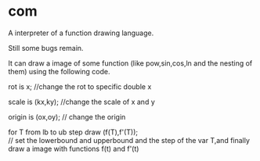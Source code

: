 # com

A interpreter of a function drawing language.

Still some bugs remain.

It can draw a image of some function (like pow,sin,cos,ln and the nesting of them) using the following code.

rot is x;          //change the rot to specific double x

scale is (kx,ky);    //change the scale of x and y

origin is (ox,oy);     // change the origin

for T from lb to ub step draw (f(T),f'(T));  
// set the lowerbound and upperbound and the step of the var T,and finally draw a image with functions f(t) and f'(t)
